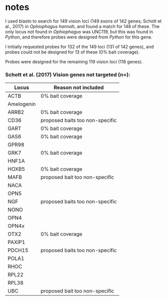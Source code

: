 # notes
I used blastn to search for 149 vision loci (149 exons of 142 genes; Schott et al., 2017) in *Ophiophagus hannah*, and found a match for 148 of these. The only locus not found in *Ophiophagus* was UNC119, but this was found in *Python*, and therefore probes were designed from *Python* for this gene.

I initially requested probes for 132 of the 149 loci (131 of 142 genes), and probes could not be designed for 13 of these (0% bait coverage).

Probes were designed for the remaining 119 vision loci (118 genes).

### Schott et al. (2017) Vision genes not targeted (n=):
Locus | Reason not included
----- | -----
ACTB | 0% bait coverage
Amelogenin | 
ARRB2 | 0% bait coverage
CD36 | proposed baits too non-specific
GART | 0% bait coverage
GAS6 | 0% bait coverage
GPR98 | 
GRK7 | 0% bait coverage
HNF1A | 
HOXB5 | 0% bait coverage
MAFB | proposed bait too non-specific
NACA | 
OPN5 | 
NGF | proposed baits too non-specific
NONO | 
OPN4 | 
OPN4x |
OTX2 | 0% bait coverage
PAXIP1 | 
PDCH15 | proposed baits too non-specific
POLA1 | 
RHOC | 
RPL22 | 
RPL38 | 
UBC | proposed bait too non-specific


